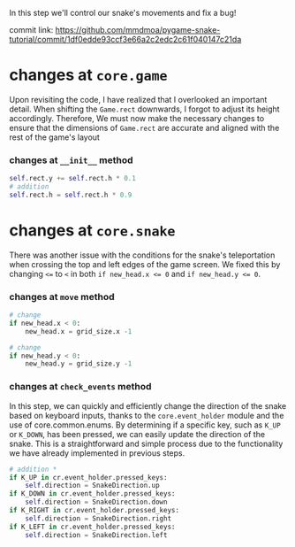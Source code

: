 In this step we'll control our snake's movements and fix
a bug!

commit link: https://github.com/mmdmoa/pygame-snake-tutorial/commit/1df0edde93ccf3e66a2c2edc2c61f040147c21da


# changes at `core.game`
Upon revisiting the code, I have realized that I overlooked an important detail.
When shifting the `Game.rect` downwards, I forgot to adjust its height accordingly.
Therefore, We must now make the necessary changes to ensure that the dimensions of `Game.rect`
are accurate and aligned with the rest of the game's layout

### changes at `__init__` method
```python
self.rect.y += self.rect.h * 0.1
# addition
self.rect.h = self.rect.h * 0.9
```

# changes at `core.snake`

There was another issue with the conditions for the snake's 
teleportation when crossing the top and left edges of the game screen. 
We fixed this by changing `<=` to `<` in both `if new_head.x <= 0` and `if new_head.y <= 0`.

### changes at `move` method
```python
# change
if new_head.x < 0:
    new_head.x = grid_size.x -1

# change
if new_head.y < 0:
    new_head.y = grid_size.y -1
```
### changes at `check_events` method

In this step, we can quickly and efficiently change 
the direction of the snake based on keyboard inputs,
thanks to the `core.event_holder` module and the use of core.common.enums. 
By determining if a specific key, such as `K_UP` or `K_DOWN`, has been pressed, 
we can easily update the direction of the snake. This is a straightforward 
and simple process due to the functionality we have already implemented in previous steps.


```python
# addition *
if K_UP in cr.event_holder.pressed_keys:
    self.direction = SnakeDirection.up
if K_DOWN in cr.event_holder.pressed_keys:
    self.direction = SnakeDirection.down
if K_RIGHT in cr.event_holder.pressed_keys:
    self.direction = SnakeDirection.right
if K_LEFT in cr.event_holder.pressed_keys:
    self.direction = SnakeDirection.left
```

